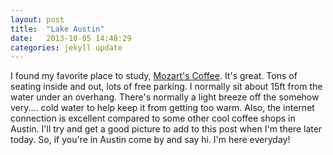 ```yaml
---
layout: post
title:  "Lake Austin"
date:   2013-10-05 14:48:29
categories: jekyll update
---
```


I found my favorite place to study, <a href="http://www.mozartscoffee.com/">Mozart's Coffee</a>. It's great. Tons of seating inside and out, lots of free parking. I normally sit about 15ft from the water under an overhang. There's normally a light breeze off the somehow very....<stop> cold water to help keep it from getting too warm. Also, the internet connection is excellent compared to some other cool coffee shops in Austin. I'll try and get a good picture to add to this post when I'm there later today. So, if you're in Austin come by and say hi. I'm here everyday!
<div class="lake-pic"></div>


